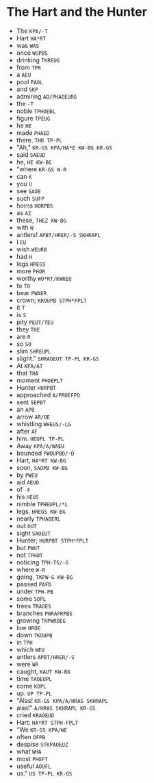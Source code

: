 # The Hart and the Hunter

* The `KPA/-T`
* Hart `HA*RT`
* was `WAS`
* once `WUPBS`
* drinking `TKREUG`
* from `TPR`
* a `AEU`
* pool `PAOL`
* and `SKP`
* admiring `AD/PHAOEURG`
* the `-T`
* noble `TPHOEBL`
* figure `TPEUG`
* he `HE`
* made `PHAED`
* there. `THR TP-PL`
* "Ah," `KR-GS KPA/HA*E KW-BG KR-GS`
* said `SAEUD`
* he, `HE KW-BG`
* "where `KR-GS W-R`
* can `K`
* you `U`
* see `SAOE`
* such `SUFP`
* horns `HORPBS`
* as `AZ`
* these, `THEZ KW-BG`
* with `W`
* antlers! `APBT/HRER/-S SKHRAPL`
* I `EU`
* wish `WEURB`
* had `H`
* legs `HREGS`
* more `PHOR`
* worthy `WO*RT/KWREU`
* to `TO`
* bear `PWAER`
* crown; `KROUPB STPH*FPLT`
* it `T`
* is `S`
* pity `PEUT/TEU`
* they `THE`
* are `R`
* so `SO`
* slim `SHREUPL`
* slight." `SHRAOEUT TP-PL KR-GS`
* At `KPA/AT`
* that `THA`
* moment `PHOEPLT`
* Hunter `HURPBT`
* approached `A/PROEFPD`
* sent `SEPBT`
* an `APB`
* arrow `AR/OE`
* whistling `WHEUS/-LG`
* after `AF`
* him. `HEUPL TP-PL`
* Away `KPA/A/WAEU`
* bounded `PWOUPBD/-D`
* Hart, `HA*RT KW-BG`
* soon, `SAOPB KW-BG`
* by `PWEU`
* aid `AEUD`
* of `-F`
* his `HEUS`
* nimble `TPHEUPL/*L`
* legs, `HREGS KW-BG`
* nearly `TPHAOERL`
* out `OUT`
* sight `SAOEUT`
* Hunter; `HURPBT STPH*FPLT`
* but `PWUT`
* not `TPHOT`
* noticing `TPH-TS/-G`
* where `W-R`
* going, `TKPW-G KW-BG`
* passed `PAFD`
* under `TPH-PB`
* some `SOPL`
* trees `TRAOES`
* branches `PWRAFRPBS`
* growing `TKPWROEG`
* low `HROE`
* down `TKOUPB`
* in `TPH`
* which `WEU`
* antlers `APBT/HRER/-S`
* were `WR`
* caught, `KAUT KW-BG`
* time `TAOEUPL`
* come `KOPL`
* up. `UP TP-PL`
* "Alas! `KR-GS KPA/A/HRAS SKHRAPL`
* alas!" `A/HRAS SKHRAPL KR-GS`
* cried `KRAOEUD`
* Hart: `HA*RT STPH-FPLT`
* "We `KR-GS KPA/WE`
* often `OFPB`
* despise `STKPAOEUZ`
* what `WHA`
* most `PHOFT`
* useful `AOUFL`
* us." `US TP-PL KR-GS`
